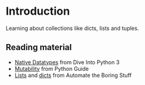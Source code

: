 # Introduction

Learning about collections like dicts, lists and tuples.

## Reading material

* [Native Datatypes](http://www.diveintopython3.net/native-datatypes.html#lists) from Dive Into Python 3
* [Mutability](http://docs.python-guide.org/en/latest/writing/structure/#mutable-and-immutable-types) from Python Guide
* [Lists](https://automatetheboringstuff.com/chapter4/) and [dicts](https://automatetheboringstuff.com/chapter5/) from Automate the Boring Stuff
